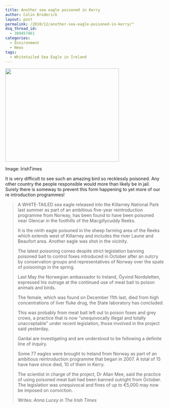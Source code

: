 ```yaml
---
title: Another sea eagle poisoned in Kerry
author: Colin Broderick
layout: post
permalink: /2010/12/another-sea-eagle-poisoned-in-kerry/"
dsq_thread_id:
  - 389457461
categories:
  - Environment
  - News
tags:
  - Whitetailed Sea Eagle in Ireland
---
```

<div class="clear">
  <div class="wp-caption alignright" style="width: 370px">
    <a href="http://www.irishtimes.com/newspaper/breaking/images/2010/0511/253921_1.jpg?ts=1273592544"><img title="Whitetaild Sea Eagle" src="http://www.irishtimes.com/newspaper/breaking/images/2010/0511/253921_1.jpg?ts=1273592544" alt="" width="360" height="295" /></a><p class="wp-caption-text">
      Image: IrishTimes
    </p>
  </div>
  
  <p>
    It is very difficult to see such an amazing bird so recklessly poisoned. Any other country the people responsible would more than likely be in jail. Surely there is someway to prevent this form happening to yet more of our re introduction programmes!
  </p>
</div>

> A WHITE-TAILED sea eagle released into the Killarney National Park last summer as part of an ambitious five-year reintroduction programme from Norway, has been found to have been poisoned near Glencar in the foothills of the Macgillycuddy Reeks.
> 
> It is the ninth eagle poisoned in the sheep farming area of the Reeks which extends west of Killarney and includes the river Laune and Beaufort area. Another eagle was shot in the vicinity.
> 
> The latest poisoning comes despite strict legislation banning poisoned bait to control foxes introduced in October after an outcry by conservation groups and representatives of Norway over the spate of poisonings in the spring.
> 
> Last May the Norwegian ambassador to Ireland, Öyvind Nordsletten, expressed his outrage at the continued use of meat bait to poison animals and birds.
> 
> The female, which was found on December 11th last, died from high concentrations of liver fluke drug, the State laboratory has concluded.
> 
> This was probably from meat bait left out to poison foxes and grey crows, a practice that is now “unequivocally illegal and totally unacceptable” under recent legislation, those involved in the project said yesterday.
> 
> Gardaí are investigating and are understood to be following a definite line of inquiry.
> 
> Some 77 eagles were brought to Ireland from Norway as part of an ambitious reintroduction programme that began in 2007. A total of 15 have have since died, 10 of them in Kerry.
> 
> The scientist in charge of the project, Dr Allan Mee, said the practice of using poisoned meat bait had been banned outright from October. The legislation was unequivocal and fines of up to €5,000 may now be imposed on conviction.
> 
> Writes: *Anna Lucey in The Irish Times*

